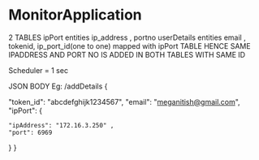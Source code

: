 # MonitorApplication
2 TABLES
ipPort entities ip_address , portno
userDetails entities email , tokenid, ip_port_id(one to one) mapped with ipPort TABLE 
HENCE SAME IPADDRESS AND PORT NO IS ADDED IN BOTH TABLES WITH SAME ID

Scheduler = 1 sec

JSON BODY 
Eg: /addDetails
{
 
  "token_id": "abcdefghijk1234567",
  "email": "meganitish@gmail.com",
  "ipPort": {
 
    "ipAddress": "172.16.3.250" ,
    "port": 6969
  }
}
